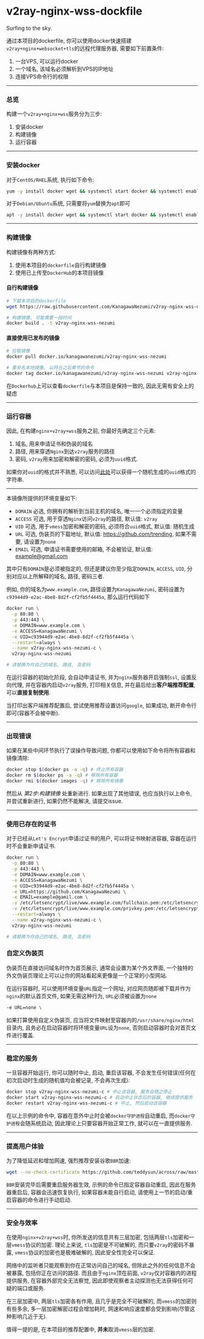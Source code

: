 # v2ray-nginx-wss-dockfile
Surfing to the sky.


通过本项目的dockerfile, 你可以使用docker快速搭建`v2ray+nginx+websocket+tls`的远程代理服务器, 需要如下前置条件:

1. 一台VPS, 可以运行docker
2. 一个域名, 该域名必须解析到VPS的IP地址
3. 连接VPS命令行的权限

---

### 总览

构建一个`v2ray+nginx+wss`服务分为三步:

1. 安装docker
2. 构建镜像
3. 运行容器

---

### 安装docker

对于`CentOS/RHEL`系统, 执行如下命令:

```bash
yum -y install docker wget && systemctl start docker && systemctl enable docker
```

对于`Debian/Ubuntu`系统, 只需要将`yum`替换为`apt`即可

```bash
apt -y install docker wget && systemctl start docker && systemctl enable docker
```

---

### 构建镜像

构建镜像有两种方式:

1. 使用本项目的`dockerfile`自行构建镜像
2. 使用已上传至`DockerHub`的本项目镜像

#### 自行构建镜像

```bash
# 下载本项目的dockerfile
wget https://raw.githubusercontent.com/KanagawaNezumi/v2ray-nginx-wss-dockerfile/master/dockerfile -O dockerfile

# 构建镜像, 可能需要一段时间
docker build . -t v2ray-nginx-wss-nezumi 
```

#### 直接使用已发布的镜像

```bash
# 拉取镜像
docker pull docker.io/kanagawanezumi/v2ray-nginx-wss-nezumi 

# 重命名本地镜像, 以符合之后章节的命令
docker tag docker.io/kanagawanezumi/v2ray-nginx-wss-nezumi v2ray-nginx-wss-nezumi
```

在`Dockerhub`上可以查看`dockerfile`与本项目是保持一致的, 因此无需有安全上的疑虑

---

### 运行容器

因此, 在构建`nginx+v2ray+wss`服务之前, 你最好先确定三个元素:

1. 域名, 用来申请证书和伪装的域名
2. 路径, 用来穿透`Nginx`到达`v2ray`服务的路径
3. 密码, `v2ray`用来加密和解密的密码, 必须为`uuid`格式.

如果你对`uuid`的格式并不熟悉, 可以访问[此处](https://www.uuidgenerator.net/)可以获得一个随机生成的`uuid`格式的字符串.

---

本镜像所提供的环境变量如下:

- `DOMAIN` 必选, 你拥有的解析到当前主机的域名, 唯一一个必须指定的变量
- `ACCESS` 可选, 用于穿透`Nginx`访问`v2ray`的路径, 默认值: `v2ray`
- `UID` 可选, 用于`vmess`加密和解密的密码, 必须符合`uuid`格式, 默认值: 随机生成
- `URL` 可选, 伪装页的下载地址, 默认值: https://github.com/trending, 如果不需要, 请设置为`none`
- `EMAIL` 可选, 申请证书需要使用的邮箱, 不会被验证, 默认值: example@gmail.com

其中只有`DOMAIN`是必须被指定的, 但还是建议你至少指定`DOMAIN`, `ACCESS`, `UID`, 分别对应以上所解释的域名, 路径, 密码三者.

例如, 你的域名为`www.example.com`, 路径设置为`KanagawaNezumi`, 密码设置为`c93944d9-e2ac-4be8-8d2f-cf2fb5f4445a`, 那么运行代码如下

```bash
docker run \
  -p 80:80 \
  -p 443:443 \
  -e DOMAIN=www.example.com \
  -e ACCESS=KanagawaNezumi \
  -e UID=c93944d9-e2ac-4be8-8d2f-cf2fb5f4445a \
  --restart=always \
  --name v2ray-nginx-wss-nezumi-c \
  v2ray-nginx-wss-nezumi

# 请替换为你自己的域名, 路径, 及密码
```

在运行容器的初始化阶段, 会自动申请证书, 并为`nginx`服务器开启强制`ssl`, 设置反向代理, 并在容器内启动`v2ray`服务, 打印相关信息, 并在最后给出**客户端推荐配置**, 可以**直接复制使用**.

当打印出客户端推荐配置后, 尝试使用推荐设置访问`google`, 如果成功, 断开命令行即可(容器不会被中断).

---

### 出现错误

如果在某些中间环节执行了误操作导致问题, 你都可以使用如下命令将所有容器和镜像清除:

```bash
docker stop $(docker ps -a -q) # 终止所有容器
docker rm $(docker ps -a -q) # 移除所有容器
docker rmi $(docker images -q) # 移除所有镜像
```

然后从 *第2步:构建镜像* 处重新进行. 如果出现了其他错误, 也应当执行以上命令, 并尝试重新进行, 如果仍然不能解决, 请提交issue.

---

### 使用已存在的证书

对于已经从`Let's Encrypt`申请过证书的用户, 可以将证书映射进容器, 容器在运行时不会重新申请证书.

```bash
docker run \
  -p 80:80 \
  -p 443:443 \
  -e DOMAIN=www.example.com \
  -e ACCESS=KanagawaNezumi \
  -e UID=c93944d9-e2ac-4be8-8d2f-cf2fb5f4445a \
  -e URL=https://github.com/KanagawaNezumi \
  -e EMAIL=example@gamil.com \
  -v /etc/letsencrypt/live/www.example.com/fullchain.pem:/etc/letsencrypt/live/www.example.com/fullchain.pem \
  -v /etc/letsencrypt/live/www.example.com/privkey.pem:/etc/letsencrypt/live/www.example.com/privkey.pem \
  --restart=always \
  --name v2ray-nginx-wss-nezumi-c \
  v2ray-nginx-wss-nezumi

# 请替换为你自己的域名, 路径, 及密码
```

### 自定义伪装页

伪装页在直接访问域名时作为首页展示, 通常会设置为某个外文界面, 一个独特的外文伪装页理论上可以让你的网站看起来更像是一个正常的小型网站.

在运行容器时, 可以使用环境变量`URL`指定一个网址, 对应网页随即被下载并作为`nginx`的默认首页文件, 如果无需这种行为, `URL`必须被设置为`none`

```bash
-e URL=none \
```

如果打算使用自定义伪装页, 应当将文件映射至容器内的`/usr/share/nginx/html`目录内, 且务必在启动容器时将环境变量`URL`设为`none`, 否则启动容器时会对首页文件进行覆盖.

---

### 稳定的服务

一旦容器开始运行, 你可以随时中止, 启动, 重启该容器, 不会发生任何错误(任何在初次启动时生成的随机值均会被记录, 不会再次生成):

```bash
docker stop v2ray-nginx-wss-nezumi-c # 中止该容器, 服务会随之停止
docker start v2ray-nginx-wss-nezumi-c # 启动中止状态后的容器, 继续提供服务
docker restart v2ray-nginx-wss-nezumi-c # 中止, 然后启动该容器
```

在以上示例的命令中, 容器在意外中止时会被`docker守护进程`自动重启, 而`docker守护进程`会随系统启动, 因此理论上只要容器开始正常工作, 就可以在一直提供服务.

---

### 提高用户体验

为了降低延迟和增加网速, 强烈推荐安装谷歌`BBR`加速:

```bash
wget --no-check-certificate https://github.com/teddysun/across/raw/master/bbr.sh && chmod +x bbr.sh && ./bbr.sh
```

`BBR`安装完毕后需要重启服务器生效, 示例的命令已指定容器自动重启, 因此在服务器重启后, 容器会迅速恢复执行, 如果容器未能自行启动, 请使用上一节的启动/重启容器的命令进行手动启动.

---

### 安全与效率

在使用`nginx+v2ray+wss`时, 你所发送的信息共有三层加密, 包括两层`tls`加密和一层`vmess`协议的加密. 理论上来说, `tls`加密是不可破解的, 而只要`v2ray`的密码不暴露, `vmess`协议的加密也是极难破解的, 因此安全性完全可以保证.

网络中的监听者只能观察到你在正常访问自己的域名, 但除此之外的任何信息不会被暴露, 包括你正在访问的路径. 而且由于`nginx`顶在前面, `v2ray`仅对容器内的进程提供服务, 在容器外部完全无法察觉, 因此即使观察者主动探测也无法获得任何可疑的端口或服务.

在三层加密中, 两层`tls`加密各有作用, 且几乎是完全不可破解的, 而`vmess`的加密则有些多余, 多一层加密解密过程会增加耗时, 网速和响应速度都会受到影响(尽管这种影响几近于无). 

值得一提的是, 在本项目的推荐配置中, **并未**取消`vmess`层的加密.
